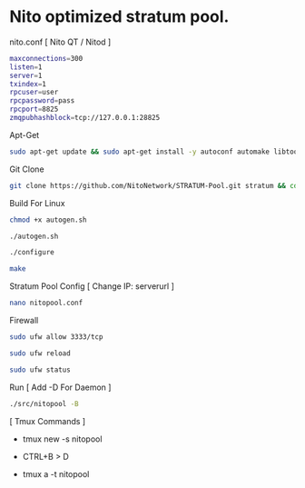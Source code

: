# Nito optimized stratum pool.


nito.conf [ Nito QT / Nitod ]
```bash
maxconnections=300
listen=1
server=1
txindex=1
rpcuser=user
rpcpassword=pass
rpcport=8825
zmqpubhashblock=tcp://127.0.0.1:28825
```


Apt-Get
```bash
sudo apt-get update && sudo apt-get install -y autoconf automake libtool pkg-config python3 python3-pip build-essential libssl-dev git yasm libzmq3-dev libpq-dev libgsl-dev pkgconf git tmux nano
```
Git Clone
```bash
git clone https://github.com/NitoNetwork/STRATUM-Pool.git stratum && cd stratum
```
Build For Linux
```bash
chmod +x autogen.sh

./autogen.sh

./configure

make
```
Stratum Pool Config [ Change IP: serverurl ]
```bash
nano nitopool.conf
```

Firewall
```bash
sudo ufw allow 3333/tcp

sudo ufw reload

sudo ufw status
```

Run [ Add -D For Daemon ]
```bash
./src/nitopool -B
```

[ Tmux Commands ]
* tmux new -s nitopool

* CTRL+B > D

* tmux a -t nitopool

